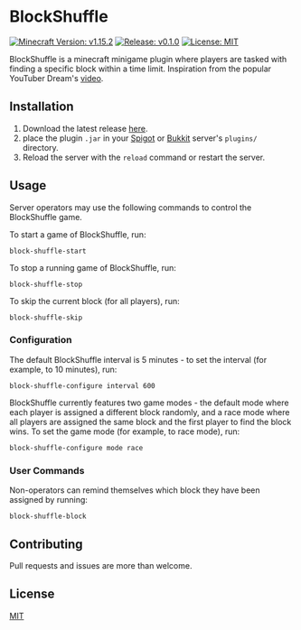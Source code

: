 # BlockShuffle

[![Minecraft Version: v1.15.2](https://img.shields.io/badge/minecraft-v1.15.2-%2334aa2f%20)](https://www.minecraft.net/)
[![Release: v0.1.0](https://img.shields.io/badge/release-v0.1.0-informational)](https://github.com/ainterr/block-shuffle/releases/)
[![License: MIT](https://img.shields.io/badge/license-MIT-red)](LICENSE.txt)

BlockShuffle is a minecraft minigame plugin where players are tasked with
finding a specific block within a time limit. Inspiration from the popular
YouTuber Dream's [video](https://www.youtube.com/watch?v=p34C7fNFgTA).

## Installation

1. Download the latest release [here](https://github.com/ainterr/block-shuffle/releases/).
2. place the plugin `.jar` in your [Spigot](https://www.spigotmc.org/) or [Bukkit](https://dev.bukkit.org/) server's `plugins/` directory.
3. Reload the server with the `reload` command or restart the server.

## Usage

Server operators may use the following commands to control the BlockShuffle
game.

To start a game of BlockShuffle, run:

```
block-shuffle-start
```

To stop a running game of BlockShuffle, run:

```
block-shuffle-stop
```

To skip the current block (for all players), run:

```
block-shuffle-skip
```

### Configuration

The default BlockShuffle interval is 5 minutes - to set the interval (for
example, to 10 minutes), run:

```
block-shuffle-configure interval 600
```

BlockShuffle currently features two game modes - the default mode where each
player is assigned a different block randomly, and a race mode where all
players are assigned the same block and the first player to find the block
wins. To set the game mode (for example, to race mode), run:

```
block-shuffle-configure mode race
```

### User Commands

Non-operators can remind themselves which block they have been assigned by
running:

```
block-shuffle-block
```

## Contributing

Pull requests and issues are more than welcome.

## License

[MIT](LICENSE.txt)
